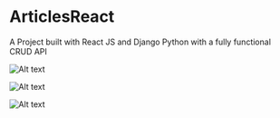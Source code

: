 # ArticlesReact
A Project built with React JS and Django Python with a fully functional CRUD API


![Alt text](/css/articles1.JPG?raw=true)

![Alt text](/css/articles2.JPG?raw=true)

![Alt text](/css/articles3.JPG?raw=true)
